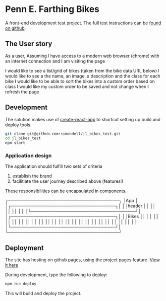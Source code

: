 # Penn E. Farthing Bikes

A front-end development test project. The full test instructions can be [found on github][jhar].



## The User story

As a user, Assuming I have access to a modern web browser (chrome) with an internet connection and I am visiting the page

I would like to see a list/grid of bikes (taken from the bike data URL below)
I would like to see a the name, an image, a description and the class for each bike
I would like to be able to sort the bikes into a custom order based on class
I would like my custom order to be saved and not change when I refresh the page



## Development

The solution makes use of [create-react-app][crapp] to shortcut setting up build and deploy tools.

```bash
git clone git@github.com:simondell/jl_bikes_test.git
cd jl_bikes_test
npm start
```


### Application design

The application should fulfill two sets of criteria

1. establish the brand
2. facilitiate the user journey described above (features!)

These responsibilities can be encapsulated in components.

┌────────────────────────────────────┐
│App                                        │
│┌──────────────────────────────────┐│
││header                                   ││
││                                         ││
││                                         ││
│└──────────────────────────────────┘│
│┌──────────────────────────────────┐│
││Bikes                                    ││
││                                         ││
││                                         ││
││                                         ││
││                                         ││
││                                         ││
││                                         ││
││                                         ││
││                                         ││
││                                         ││
││                                         ││
││                                         ││
│└──────────────────────────────────┘│
└────────────────────────────────────┘


## Deployment

The site has hosting on github pages, using the project pages feature. [View it here][site]

During development, type the following to deploy:

```bash
npm run deploy
```

This will build and deploy the project.

[jhar]: https://github.com/jujhars13/dev-test-frontend
[site]: https://simondell.github.io/jl_bikes_test
[crapp]: https://github.com/facebookincubator/create-react-app
